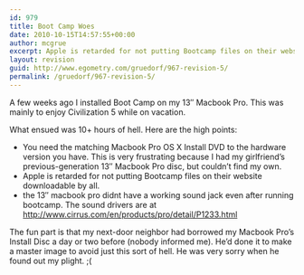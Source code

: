 ```yaml
---
id: 979
title: Boot Camp Woes
date: 2010-10-15T14:57:55+00:00
author: mcgrue
excerpt: Apple is retarded for not putting Bootcamp files on their website downloadable by all.
layout: revision
guid: http://www.egometry.com/gruedorf/967-revision-5/
permalink: /gruedorf/967-revision-5/
---
```

A few weeks ago I installed Boot Camp on my 13&#8243; Macbook Pro. This was mainly to enjoy Civilization 5 while on vacation.

What ensued was 10+ hours of hell. Here are the high points:

  * You need the matching Macbook Pro OS X Install DVD to the hardware version you have. This is very frustrating because I had my girlfriend&#8217;s previous-generation 13&#8243; Macbook Pro disc, but couldn&#8217;t find my own.
  * Apple is retarded for not putting Bootcamp files on their website downloadable by all.
  * the 13&#8243; macbook pro didnt have a working sound jack even after running bootcamp. The sound drivers are at <http://www.cirrus.com/en/products/pro/detail/P1233.html>

The fun part is that my next-door neighbor had borrowed my Macbook Pro&#8217;s Install Disc a day or two before (nobody informed me). He&#8217;d done it to make a master image to avoid just this sort of hell. He was very sorry when he found out my plight. ;(